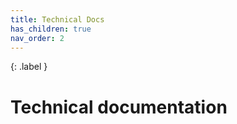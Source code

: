 ```yaml
---
title: Technical Docs
has_children: true
nav_order: 2
---
```


{: .label }

# Technical documentation
